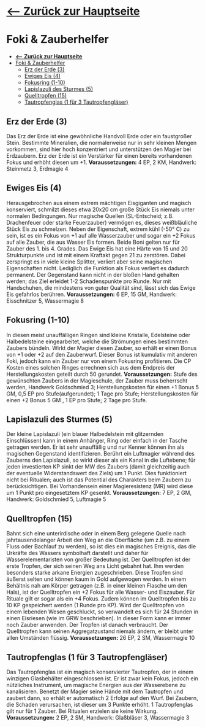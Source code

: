 # <a href="https://m3koenig.github.io/ArcaneCodex">**<-- Zurück zur Hauptseite**</a>


# Foki & Zauberhelfer

- [<a href="https://m3koenig.github.io/ArcaneCodex">**<-- Zurück zur Hauptseite**</a>](#zur%c3%bcck-zur-hauptseite)
- [Foki & Zauberhelfer](#foki--zauberhelfer)
  - [Erz der Erde (3)](#erz-der-erde-3)
  - [Ewiges Eis (4)](#ewiges-eis-4)
  - [Fokusring (1-10)](#fokusring-1-10)
  - [Lapislazuli des Sturmes (5)](#lapislazuli-des-sturmes-5)
  - [Quelltropfen (15)](#quelltropfen-15)
  - [Tautropfenglas (1 für 3 Tautropfengläser)](#tautropfenglas-1-f%c3%bcr-3-tautropfengl%c3%a4ser)

## Erz der Erde (3)

Das Erz der Erde ist eine gewöhnliche Handvoll
Erde oder ein faustgroßer Stein. Bestimmte
Mineralien, die normalerweise nur in sehr
kleinen Mengen vorkommen, sind hier hoch
konzentriert und unterstützen den Magier bei
Erdzaubern. Erz der Erde ist ein Verstärker für
einen bereits vorhandenen Fokus und erhöht
diesen um +1.
**Voraussetzungen:** 4 EP, 2 KM, Handwerk:
Steinmetz 3, Erdmagie 4

## Ewiges Eis (4)

Herausgebrochen aus einem extrem mächtigen
Eisgiganten und magisch konserviert, schmilzt
dieses etwa 20x20 cm große Stück Eis niemals
unter normalen Bedingungen. Nur magische
Quellen (SL-Entscheid; z.B. Drachenfeuer oder
starke Feuerzauber) vermögen es, dieses
weißbläuliche Stück Eis zu schmelzen. Neben
der Eigenschaft, extrem kühl (-50° C) zu sein, ist
es ein Fokus von +1 auf alle Wasserzauber und
sogar ein +2 Fokus auf alle Zauber, die aus
Wasser Eis formen. Beide Boni gelten nur für
Zauber des 1. bis 4. Grades.
Das Ewige Eis hat eine Härte von 15 und 20
Strukturpunkte und ist mit einem Kraftakt gegen
21 zu zerstören. Dabei zerspringt es in viele
kleine Splitter, verliert aber seine magischen
Eigenschaften nicht. Lediglich die Funktion als
Fokus verliert es dadurch permanent. Der
Gegenstand kann nicht in der bloßen Hand
gehalten werden; das Ziel erleidet 1-2
Schadenspunkte pro Runde. Nur mit
Handschuhen, die mindestens von guter Qualität
sind, lässt sich das Ewige Eis gefahrlos berühren.
**Voraussetzungen:** 6 EP, 15 GM, Handwerk:
Eisschnitzer 5, Wassermagie 8

## Fokusring (1-10)

In diesen meist unauffälligen Ringen sind kleine
Kristalle, Edelsteine oder Halbedelsteine
eingearbeitet, welche die Strömungen eines
bestimmten Zaubers bündeln. Wirkt der Magier
diesen Zauber, so erhält er einen Bonus von +1
oder +2 auf den Zauberwurf. Dieser Bonus ist
kumulativ mit anderen Foki, jedoch kann ein
Zauber nur von einem Fokusring profitieren.
Die CP Kosten eines solchen Ringes errechnen
sich aus dem Endpreis der Herstellungskosten
geteilt durch 50 gerundet.
**Voraussetzungen:** Stufe des gewünschten
Zaubers in der Magieschule, der Zauber muss
beherrscht werden, Handwerk Goldschmied 3;
Herstellungskosten für einen +1 Bonus 5 GM,
0,5 EP pro Stufe(aufgerundet); 1 Tage pro Stufe;
Herstellungskosten für einen +2 Bonus 5 GM ,
1 EP pro Stufe; 2 Tage pro Stufe.

## Lapislazuli des Sturmes (5)

Der kleine Lapislazuli (ein blauer Halbedelstein
mit glitzernden Einschlüssen) kann in einem
Anhänger, Ring oder einfach in der Tasche
getragen werden. Er ist sehr unauffällig und nur
Kenner können ihn als magischen Gegenstand
identifizieren.
Berührt ein Luftmagier während des Zauberns
den Lapislazuli, so wirkt dieser als ein Kanal in
die Luftebene; für jeden investierten KP sinkt
der MW des Zaubers (damit gleichzeitig auch
der eventuelle Widerstandswert des Ziels) um 1
Punkt. Dies funktioniert nicht bei Ritualen; auch
ist das Potential des Charakters beim Zaubern zu
berücksichtigen. Bei Vorhandensein einer
Magieresistenz (MR) wird diese um 1 Punkt pro
eingesetztem KP gesenkt.
**Voraussetzungen:** 7 EP, 2 GM, Handwerk:
Goldschmied 5, Luftmagie 5


## Quelltropfen (15)

Bahnt sich eine unterirdische oder in einem Berg
gelegene Quelle nach jahrtausendelanger Arbeit
den Weg an die Oberfläche (um z.B. zu einem
Fluss oder Bachlauf zu werden), so ist dies ein
magisches Ereignis, das die Urkräfte des Wassers
symbolhaft darstellt und daher für
Wasserelementaristen von großer Bedeutung ist.
Der Quelltropfen ist der erste Tropfen, der sich
seinen Weg ans Licht gebahnt hat. Ihm werden
besonders starke arkane Energien zugeschrieben.
Diese Tropfen sind äußerst selten und können
kaum in Gold aufgewogen werden.
In einem Behältnis nah am Körper getragen
(z.B. in einer kleinen Flasche um den Hals), ist
der Quelltropfen ein +2 Fokus für alle Wasser-
und Eiszauber. Für Rituale gilt er sogar als ein
+4 Fokus. Zudem können im Quelltropfen bis
zu 10 KP gespeichert werden (1 Runde pro KP).
Wird der Quelltropfen von einem lebenden
Wesen geschluckt, so verwandelt es sich für 24
Stunden in einen Eisriesen (wie im GRW
beschrieben). In dieser Form kann er immer
noch Zauber anwenden. Der Tropfen ist danach
verbraucht. Der Quelltropfen kann seinen
Aggregatzustand niemals ändern, er bleibt unter
allen Umständen flüssig.
**Voraussetzungen:** 26 EP, 2 SM, Wassermagie
10

## Tautropfenglas (1 für 3 Tautropfengläser)
Das Tautropfenglas ist ein magisch konservierter
Tautropfen, der in einem winzigen Glasbehälter
eingeschlossen ist. Er ist zwar kein Fokus,
jedoch ein nützliches Instrument, um magische
Energien aus der Wasserebene zu kanalisieren.
Benetzt der Magier seine Hände mit dem
Tautropfen und zaubert dann, so erhält er
automatisch 2 Erfolge auf den Wurf. Bei
Zaubern, die Schaden verursachen, ist dieser um
3 Punkte erhöht. 1 Tautropfenglas gilt nur für 1
Zauber. Bei Ritualen erzielen sie keine Wirkung.
**Voraussetzungen:** 2 EP, 2 SM, Handwerk:
Glaßbläser 3, Wassermagie 3